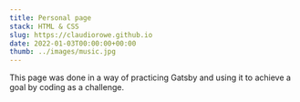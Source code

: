 ```yaml
---
title: Personal page
stack: HTML & CSS
slug: https://claudiorowe.github.io
date: 2022-01-03T00:00:00+00:00
thumb: ../images/music.jpg
---
```


This page was done in a way of practicing Gatsby and using it to achieve a goal by coding as a challenge. 